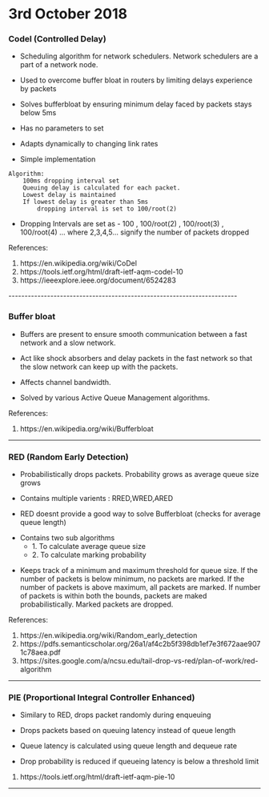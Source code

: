 <h1>3rd October 2018</h1>


<h3>Codel (Controlled Delay)</h3>

- Scheduling algorithm for network schedulers. Network schedulers are a part of a network node.

- Used to overcome buffer bloat in routers by limiting delays experience by packets

 - Solves bufferbloat by ensuring minimum delay faced by packets stays below 5ms

- Has no parameters to set

- Adapts dynamically to changing link rates

- Simple implementation

```
Algorithm:
	100ms dropping interval set
	Queuing delay is calculated for each packet.
	Lowest delay is maintained
	If lowest delay is greater than 5ms 
		dropping interval is set to 100/root(2) 
```

- Dropping Intervals are set as - 100 , 100/root(2) , 100/root(3) , 100/root(4) ... where 2,3,4,5... signify the number of packets dropped

References:
<ol>
	<li> https://en.wikipedia.org/wiki/CoDel </li>
	<li> https://tools.ietf.org/html/draft-ietf-aqm-codel-10 </li>
	<li> https://ieeexplore.ieee.org/document/6524283 </li>
</ol>
-----------------------------------------------------------------------
<h3>Buffer bloat</h3>

- Buffers are present to ensure smooth communication between a fast network and a slow network. 

- Act like shock absorbers and delay packets in the fast network so that the slow network can keep up with the packets. 

- Affects channel bandwidth.

- Solved by various Active Queue Management algorithms.


References:

<ol>
	<li> https://en.wikipedia.org/wiki/Bufferbloat </li>
</ol>

----------------------------------------------------------------------
<h3>RED (Random Early Detection)</h3>

- Probabilistically drops packets. Probability grows as average queue size grows

- Contains multiple varients : RRED,WRED,ARED

- RED doesnt provide a good way to solve Bufferbloat (checks for average queue length)


<ul>
	<li>
	Contains two sub algorithms
	<ul>
		<li>1. To calculate average queue size</li>
		<li>2. To calculate marking probability</li>
	</ul>
	</li>
</ul>

- Keeps track of a minimum and maximum threshold for queue size. If the  number of packets is below minimum, no packets are marked. If the number of packets is above maximum, all packets are marked. If number of packets is within both the bounds, packets are maked probabilistically. Marked packets are dropped.

References:
<ol>
	<li> https://en.wikipedia.org/wiki/Random_early_detection </li>
	<li> https://pdfs.semanticscholar.org/26a1/af4c2b5f398db1ef7e3f672aae9071c78aea.pdf</li>
	<li> https://sites.google.com/a/ncsu.edu/tail-drop-vs-red/plan-of-work/red-algorithm </li>
</ol>

----------------------------------------------------------------------
<h3>PIE (Proportional Integral Controller Enhanced)</h3>

- Similary to RED, drops packet randomly during enqueuing 

- Drops packets based on queuing latency instead of queue length

- Queue latency is calculated using queue length and dequeue rate

- Drop probability is reduced if queueing latency is below a threshold limit

<ol>
	<li> https://tools.ietf.org/html/draft-ietf-aqm-pie-10 </li>
</ol>
 

----------------------------------------------------------------------
